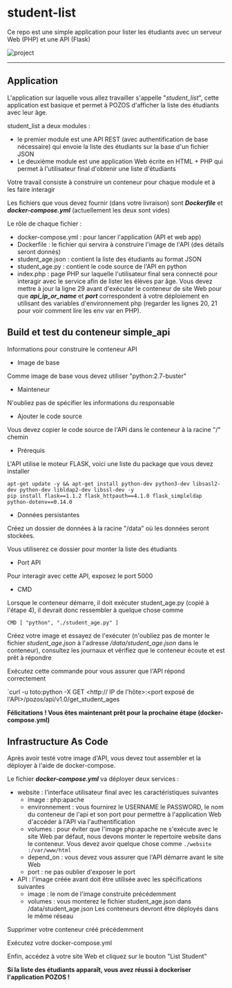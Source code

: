 # student-list

Ce repo est une simple application pour lister les étudiants avec un serveur Web (PHP) et une API (Flask)

![project](https://user-images.githubusercontent.com/18481009/84582395-ba230b00-adeb-11ea-9453-22ed1be7e268.jpg)

------------

## Application

L'application sur laquelle vous allez travailler s'appelle "*student_list*", cette application est basique et permet à POZOS d'afficher la liste des étudiants avec leur âge.

student_list a deux modules :

- le premier module est une API REST (avec authentification de base nécessaire) qui envoie la liste des étudiants sur la base d'un fichier JSON
- Le deuxième module est une application Web écrite en HTML + PHP qui permet à l'utilisateur final d'obtenir une liste d'étudiants

Votre travail consiste à construire un conteneur pour chaque module et à les faire interagir

Les fichiers que vous devez fournir (dans votre livraison) sont ***Dockerfile*** et ***docker-compose.yml*** (actuellement les deux sont vides)

Le rôle de chaque fichier :

- docker-compose.yml : pour lancer l'application (API et web app)
- Dockerfile : le fichier qui servira à construire l'image de l'API (des détails seront donnés)
- student_age.json : contient la liste des étudiants au format JSON
- student_age.py : contient le code source de l'API en python
- index.php : page PHP sur laquelle l'utilisateur final sera connecté pour interagir avec le service afin de lister les élèves par âge. Vous devez mettre à jour la ligne 29 avant d'exécuter le conteneur de site Web pour que ***api_ip_or_name*** et ***port*** correspondent à votre déploiement en utilisant des variables d'environnement php (regarder les lignes 20, 21 pour voir comment lire les env var en PHP).

## Build et test du conteneur simple_api

Informations pour construire le conteneur API

- Image de base

Comme image de base vous devez utiliser "python:2.7-buster"

- Mainteneur

N'oubliez pas de spécifier les informations du responsable

- Ajouter le code source

Vous devez copier le code source de l'API dans le conteneur à la racine "/" chemin

- Prérequis

L'API utilise le moteur FLASK, voici une liste du package que vous devez installer

```
apt-get update -y && apt-get install python-dev python3-dev libsasl2-dev python-dev libldap2-dev libssl-dev -y
pip install flask==1.1.2 flask_httpauth==4.1.0 flask_simpleldap python-dotenv==0.14.0
```

- Données persistantes

Créez un dossier de données à la racine "/data" où les données seront stockées.

Vous utiliserez ce dossier pour monter la liste des étudiants

- Port API

Pour interagir avec cette API, exposez le port 5000

- CMD

Lorsque le conteneur démarre, il doit exécuter student_age.py (copié à l'étape 4), il devrait donc ressembler à quelque chose comme

`CMD [ "python", "./student_age.py" ]`

Créez votre image et essayez de l'exécuter (n'oubliez pas de monter le fichier *student_age.json* à l'adresse */data/student_age.json* dans le conteneur), consultez les journaux et vérifiez que le conteneur écoute et est prêt à répondre

Exécutez cette commande pour vous assurer que l'API répond correctement

`curl -u toto:python -X GET <http://<adresse> IP de l'hôte>:<port exposé de l'API>/pozos/api/v1.0/get_student_ages

**Félicitations ! Vous êtes maintenant prêt pour la prochaine étape (docker-compose.yml)**

## Infrastructure As Code

Après avoir testé votre image d'API, vous devez tout assembler et la déployer à l'aide de docker-compose.

Le fichier ***docker-compose.yml*** va déployer deux services :

- website : l'interface utilisateur final avec les caractéristiques suivantes
  - image : php:apache
  - environnement : vous fournirez le USERNAME le PASSWORD, le nom du conteneur de l'api et son port pour permettre à l'application Web d'accéder à l'API via l'authentification
  - volumes : pour éviter que l'image php:apache ne s'exécute avec le site Web par défaut, nous devons monter le repertoire website dans le conteneur. Vous devez avoir quelque chose comme `./website :/var/www/html`
  - depend_on : vous devez vous assurer que l'API démarre avant le site Web
  - port : ne pas oublier d'exposer le port
- API : l'image créée avant doit être utilisée avec les spécifications suivantes
  - image : le nom de l'image construite précédemment
  - volumes : vous monterez le fichier student_age.json dans /data/student_age.json
Les conteneurs devront être déployés dans le même réseau

Supprimer votre conteneur créé précédemment

Exécutez votre docker-compose.yml

Enfin, accédez à votre site Web et cliquez sur le bouton "List Student"

**Si la liste des étudiants apparaît, vous avez réussi à dockeriser l'application POZOS !**
